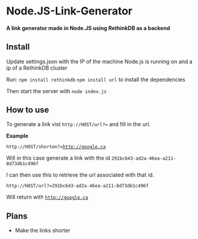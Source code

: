 Node.JS-Link-Generator
======================

<h4>A link generator made in Node.JS using RethinkDB as a backend</h4>

<h2><b>Install</b></h2>
Update settings.json with the IP of the machine Node.js is running on and a ip of a RethinkDB cluster

Run: <code>npm install rethinkdb</code> <code>npm install url</code> to install the dependencies

Then start the server with <code>node index.js</code>
<h2><b>How to use</b></h2>
To generate a link vist <code>http://HOST/url?=</code> and fill in the url.

<b>Example</b>

<code>http://HOST/shorten?=http://google.ca</code>

Will in this case generate a link with the id <code>291bc643-ad2a-46ea-a211-8d73db1c496f</code>

I can then use this to retrieve the url associated with that id.

<code>http://HOST/url?=291bc643-ad2a-46ea-a211-8d73db1c496f</code>

Will return with <code>http://google.ca</code>


<h2><b>Plans</b></h2>
<ul>
<li>Make the links shorter</li>
</ul>
